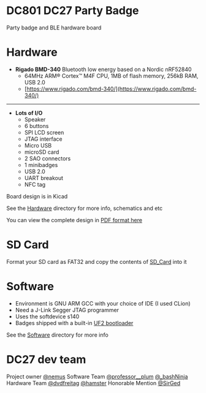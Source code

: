 # DC801 DC27 Party Badge
Party badge and BLE hardware board

# Hardware
 - **Rigado BMD-340** Bluetooth low energy based on a Nordic nRF52840
   - 64MHz ARM® Cortex™ M4F CPU, 1MB of flash memory, 256kB RAM, USB 2.0
   - [https://www.rigado.com/bmd-340/](https://www.rigado.com/bmd-340/)
 ***
 - **Lots of I/O**
   - Speaker
   - 6 buttons
   - SPI LCD screen
   - JTAG interface
   - Micro USB
   - microSD card
   - 2 SAO connectors
   - 1 minibadges
   - USB 2.0
   - UART breakout
   - NFC tag

Board design is in Kicad

See the [Hardware](/Hardware/README.md) directory for more info, schematics and etc

You can view the complete design in [PDF format here](/Hardware/gerber/final/hcrn-complete.pdf)

# SD Card

Format your SD card as FAT32 and copy the contents of [SD_Card](SD_Card) into it

# Software
 - Environment is GNU ARM GCC with your choice of IDE (I used CLion)
 - Need a J-Link Segger JTAG programmer
 - Uses the softdevice s140
 - Badges shipped with a built-in [UF2 bootloader](/Software/Bootloader.md)

See the [Software](/Software) directory for more info


# DC27 dev team

Project owner
[@nemus](https://twitter.com/Nemus801)
Software Team
[@professor__plum](https://twitter.com/professor__plum)
[@_bashNinja](https://twitter.com/_bashNinja)
Hardware Team
[@dvdfreitag](https://twitter.com/dvdfreitag)
[@hamster](https://twitter.com/hamster)
Honorable Mention
[@SirGed](https://twitter.com/SirGed)


